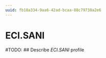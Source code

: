 ```yaml
---
uuid: fb18a334-9aa6-42ad-bcaa-88c79738a2e6
---
```



# ECI.SANI


#TODO: ## Describe *ECI.SANI* profile

